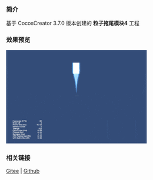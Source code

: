 ### 简介
基于 CocosCreator 3.7.0 版本创建的 **粒子拖尾模块4** 工程

### 效果预览
![image](../../../gif/202203/2022030535.gif)

### 相关链接
[Gitee](https://gitee.com/mirrors_cocos-creator/test-cases-3d/blob/v3.0/assets/cases/particle) | [Github](https://github.com/cocos-creator/test-cases-3d/blob/v3.0/assets/cases/particle)